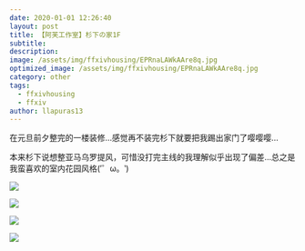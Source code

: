 ```yaml
---
date: 2020-01-01 12:26:40
layout: post
title: 【阿芙工作室】杉下の家1F
subtitle: 
description: 
image: /assets/img/ffxivhousing/EPRnaLAWkAAre8q.jpg
optimized_image: /assets/img/ffxivhousing/EPRnaLAWkAAre8q.jpg
category: other
tags:
  - ffxivhousing
  - ffxiv
author: llapuras13
---
```


在元旦前夕整完的一楼装修...感觉再不装完杉下就要把我踢出家门了嘤嘤嘤...

本来杉下说想整亚马乌罗提风，可惜没打完主线的我理解似乎出现了偏差...总之是我蛮喜欢的室内花园风格(′゜ω。‵)

![](../assets/img/ffxivhousing/EPRnaLAWkAAre8q.jpg)

![](../assets/img/ffxivhousing/EPRnaKzW4AAVpLj.jpg)

![](../assets/img/ffxivhousing/EPRnaLcXkAAsPJE.jpg)

![](../assets/img/ffxivhousing/EPRnaLtXkAQJUPP.jpg)


